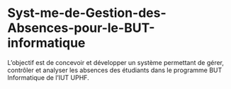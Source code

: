 # Syst-me-de-Gestion-des-Absences-pour-le-BUT-informatique
L’objectif est de concevoir et développer un système permettant de gérer, contrôler et analyser les absences des étudiants dans le programme BUT Informatique de l’IUT UPHF. 

